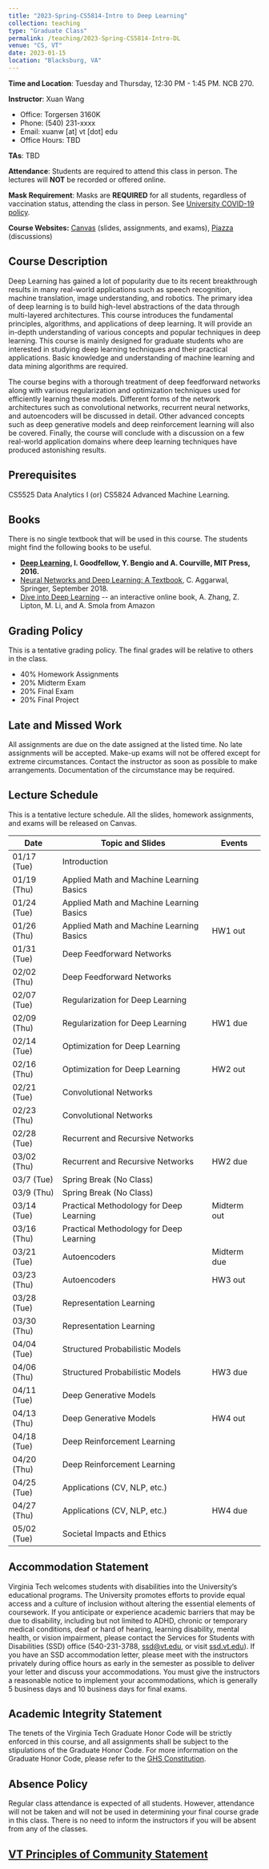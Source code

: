 ```yaml
---
title: "2023-Spring-CS5814-Intro to Deep Learning"
collection: teaching
type: "Graduate Class"
permalink: /teaching/2023-Spring-CS5814-Intro-DL
venue: "CS, VT"
date: 2023-01-15
location: "Blacksburg, VA"
---
```


**Time and Location**: Tuesday and Thursday, 12:30 PM - 1:45 PM. NCB 270.

**Instructor**: Xuan Wang
- Office: Torgersen 3160K
- Phone: (540) 231-xxxx
- Email: xuanw [at] vt [dot] edu
- Office Hours: TBD

**TAs**: TBD

**Attendance**: Students are required to attend this class in person. The lectures will **NOT** be recorded or offered online.

**Mask Requirement**: Masks are **REQUIRED** for all students, regardless of vaccination status, attending the class in person. See [University COVID-19 policy](https://vtx.vt.edu/articles/2021/08/unirel-mask-requirements.html). 

**Course Websites:** [Canvas](https://canvas.vt.edu/courses/165447) (slides, assignments, and exams), [Piazza](https://piazza.com/vt/spring2023/cs_5814_20672_202301) (discussions)


## Course Description
Deep Learning has gained a lot of popularity due to its recent breakthrough results in many real-world applications such as speech recognition, machine translation, image understanding, and robotics. The primary idea of deep learning is to build high-level abstractions of the data through multi-layered architectures. This course introduces the fundamental principles, algorithms, and applications of deep learning. It will provide an in-depth understanding of various concepts and popular techniques in deep learning. This course is mainly designed for graduate students who are interested in studying deep learning techniques and their practical applications. Basic knowledge and understanding of machine learning and data mining algorithms are required.

The course begins with a thorough treatment of deep feedforward networks along with various regularization and optimization techniques used for efficiently learning these models. Different forms of the network architectures such as convolutional networks, recurrent neural networks, and autoencoders will be discussed in detail. Other advanced concepts such as deep generative models and deep reinforcement learning will also be covered. Finally, the course will conclude with a discussion on a few real-world application domains where deep learning techniques have produced astonishing results.


## Prerequisites
CS5525 Data Analytics I (or) CS5824 Advanced Machine Learning.


## Books
There is no single textbook that will be used in this course. The students might find the following books to be useful.
- **[Deep Learning](https://www.deeplearningbook.org/), I. Goodfellow, Y. Bengio and A. Courville, MIT Press, 2016.**
- [Neural Networks and Deep Learning: A Textbook](http://www.charuaggarwal.net/neural.htm), C. Aggarwal, Springer, September 2018.
- [Dive into Deep Learning](https://d2l.ai/) -- an interactive online book, A. Zhang, Z. Lipton, M. Li, and A. Smola from Amazon


## Grading Policy
This is a tentative grading policy. The final grades will be relative to others in the class.
- 40% Homework Assignments
- 20% Midterm Exam
- 20% Final Exam
- 20% Final Project


## Late and Missed Work
All assignments are due on the date assigned at the listed time. No late assignments will be accepted. Make-up exams will not be offered except for extreme circumstances. Contact the instructor as soon as possible to make arrangements. Documentation of the circumstance may be required.


## Lecture Schedule
This is a tentative lecture schedule. All the slides, homework assignments, and exams will be released on Canvas.

| Date | Topic and Slides | Events |
|---|---|---|
| 01/17 (Tue) | Introduction |  |
| 01/19 (Thu) | Applied Math and Machine Learning Basics |  |
| 01/24 (Tue) | Applied Math and Machine Learning Basics |  |
| 01/26 (Thu) | Applied Math and Machine Learning Basics | HW1 out |
| 01/31 (Tue) | Deep Feedforward Networks |  |
| 02/02 (Thu) | Deep Feedforward Networks |  |
| 02/07 (Tue) | Regularization for Deep Learning |  |
| 02/09 (Thu) | Regularization for Deep Learning | HW1 due |
| 02/14 (Tue) | Optimization for Deep Learning |  |
| 02/16 (Thu) | Optimization for Deep Learning | HW2 out |
| 02/21 (Tue) | Convolutional Networks |  |
| 02/23 (Thu) | Convolutional Networks |  |
| 02/28 (Tue) | Recurrent and Recursive Networks |  |
| 03/02 (Thu) | Recurrent and Recursive Networks | HW2 due |
| 03/7 (Tue) | Spring Break (No Class) |  |
| 03/9 (Thu) | Spring Break (No Class) |  |
| 03/14 (Tue) | Practical Methodology for Deep Learning | Midterm out |
| 03/16 (Thu) | Practical Methodology for Deep Learning |  |
| 03/21 (Tue) | Autoencoders | Midterm due |
| 03/23 (Thu) | Autoencoders | HW3 out |
| 03/28 (Tue) | Representation Learning |  |
| 03/30 (Thu) | Representation Learning |  |
| 04/04 (Tue) | Structured Probabilistic Models |  |
| 04/06 (Thu) | Structured Probabilistic Models | HW3 due |
| 04/11 (Tue) | Deep Generative Models |  |
| 04/13 (Thu) | Deep Generative Models | HW4 out |
| 04/18 (Tue) | Deep Reinforcement Learning |  |
| 04/20 (Thu) | Deep Reinforcement Learning |  |
| 04/25 (Tue) | Applications (CV, NLP, etc.) |  |
| 04/27 (Thu) | Applications (CV, NLP, etc.) | HW4 due |
| 05/02 (Tue) | Societal Impacts and Ethics |  |


## Accommodation Statement
Virginia Tech welcomes students with disabilities into the University’s educational programs. The University promotes efforts to provide equal access and a culture of inclusion without altering the essential elements of coursework. If you anticipate or experience academic barriers that may be due to disability, including but not limited to ADHD, chronic or temporary medical conditions, deaf or hard of hearing, learning disability, mental health, or vision impairment, please contact the Services for Students with Disabilities (SSD) office (540-231-3788, [ssd@vt.edu](mailto:ssd@vt.edu), or visit [ssd.vt.edu](ssd.vt.edu)). If you have an SSD accommodation letter, please meet with the instructors privately during office hours as early in the semester as possible to deliver your letter and discuss your accommodations. You must give the instructors a reasonable notice to implement your accommodations, which is generally 5 business days and 10 business days for final exams.


## Academic Integrity Statement
The tenets of the Virginia Tech Graduate Honor Code will be strictly enforced in this course, and all assignments shall be subject to the stipulations of the Graduate Honor Code. For more information on the Graduate Honor Code, please refer to the [GHS Constitution](https://graduateschool.vt.edu/academics/expectations/graduate-honor-system.html).


## Absence Policy
Regular class attendance is expected of all students. However, attendance will not be taken and will not be used in determining your final course grade in this class. There is no need to inform the instructors if you will be absent from any of the classes. 


## [VT Principles of Community Statement](https://www.inclusive.vt.edu/Programs/vtpoc0.html)
